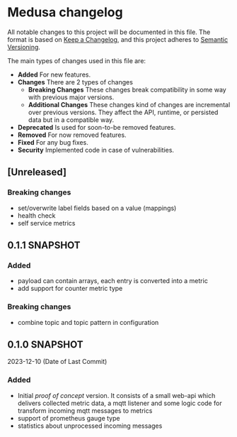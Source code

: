 # Medusa changelog

All notable changes to this project will be documented in this file.
The format is based on [Keep a Changelog](https://keepachangelog.com/en/1.0.0/),
and this project adheres to [Semantic Versioning](https://semver.org/spec/v2.0.0.html).

The main types of changes used in this file are:

- **Added** For new features.
- **Changes** There are 2 types of changes
    - **Breaking Changes** These changes break compatibility in some way with previous major versions. 
    - **Additional Changes** These changes kind of changes are incremental over previous versions. 
                             They affect the API, runtime, or persisted data but in a compatible way.
- **Deprecated** Is used for soon-to-be removed features.
- **Removed** For now removed features.
- **Fixed** For any bug fixes.
- **Security** Implemented code in case of vulnerabilities.

## [Unreleased]

### Breaking changes

- set/overwrite label fields based on a value (mappings)
- health check
- self service metrics 

## 0.1.1 SNAPSHOT

### Added

- payload can contain arrays, each entry is converted into a metric
- add support for counter metric type

### Breaking changes

- combine topic and topic pattern in configuration 

## 0.1.0 SNAPSHOT 
2023-12-10 (Date of Last Commit)

### Added

- Initial *proof of concept* version. It consists of a small web-api which delivers collected
  metric data, a mqtt listener and some logic code for transform incoming mqtt messages to
  metrics
- support of prometheus gauge type 
- statistics about unprocessed incoming messages

